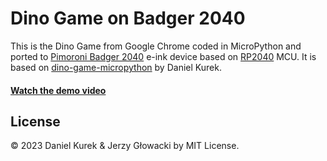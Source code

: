 # Dino Game on Badger 2040

This is the Dino Game from Google Chrome coded in MicroPython and ported to [Pimoroni Badger 2040](https://shop.pimoroni.com/products/badger-2040) e-ink device based on [RP2040](https://www.raspberrypi.com/products/rp2040/) MCU. It is based on [dino-game-micropython](https://github.com/danielkurek/dino-game-micropython) by Daniel Kurek.

#### [Watch the demo video](https://twitter.com/niu_tech/status/1598804559270486033)

## License

&copy; 2023 Daniel Kurek & Jerzy Głowacki by MIT License.
